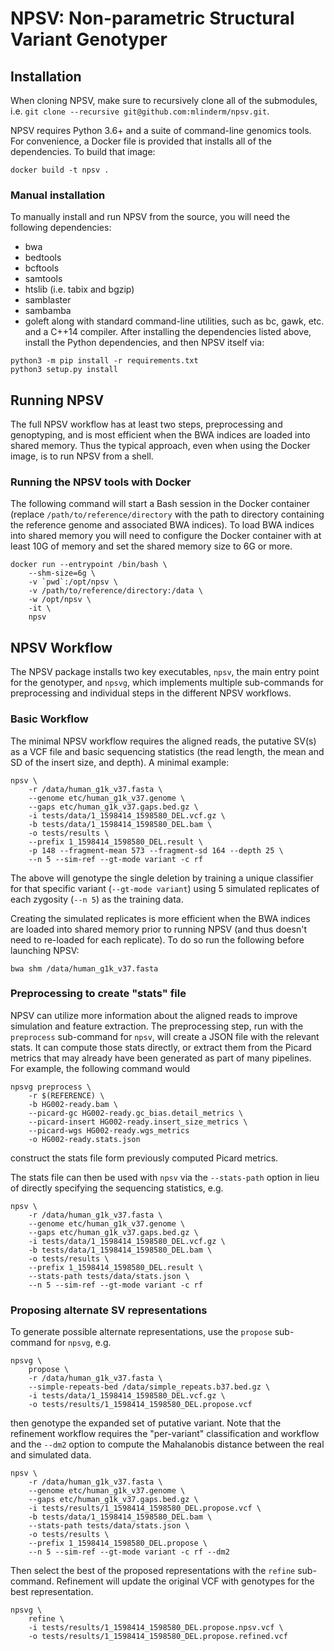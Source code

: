 
# NPSV: Non-parametric Structural Variant Genotyper

## Installation

When cloning NPSV, make sure to recursively clone all of the submodules, i.e. `git clone --recursive git@github.com:mlinderm/npsv.git`.

NPSV requires Python 3.6+ and a suite of command-line genomics tools. For convenience, a Docker file is provided that installs all of the dependencies. To build that image:
```
docker build -t npsv .
```

### Manual installation

To manually install and run NPSV from the source, you will need the following dependencies:
* bwa
* bedtools
* bcftools
* samtools
* htslib (i.e. tabix and bgzip)
* samblaster
* sambamba
* goleft
along with standard command-line utilities, such as bc, gawk, etc. and a C++14 compiler. After installing the dependencies listed above, install the Python dependencies, and then NPSV itself via:
```
python3 -m pip install -r requirements.txt
python3 setup.py install
```

## Running NPSV

The full NPSV workflow has at least two steps, preprocessing and genoptyping, and is most efficient when the BWA indices are loaded into shared memory. Thus the typical approach, even when using the Docker image, is to run NPSV from a shell.

### Running the NPSV tools with Docker

The following command will start a Bash session in the Docker container (replace `/path/to/reference/directory` with the path to directory containing the reference genome and associated BWA indices). To load BWA indices into shared memory you will need to configure the Docker container with at least 10G of memory and set the shared memory size to 6G or more.

```
docker run --entrypoint /bin/bash \
    --shm-size=6g \
    -v `pwd`:/opt/npsv \
    -v /path/to/reference/directory:/data \
    -w /opt/npsv \
    -it \
    npsv
```

## NPSV Workflow

The NPSV package installs two key executables, `npsv`, the main entry point for the genotyper, and `npsvg`, which implements multiple sub-commands for preprocessing and individual steps in the different NPSV workflows.

### Basic Workflow

The minimal NPSV workflow requires the aligned reads, the putative SV(s) as a VCF file and basic sequencing statistics (the read length, the mean and SD of the insert size, and depth). A minimal example:

```
npsv \
    -r /data/human_g1k_v37.fasta \
    --genome etc/human_g1k_v37.genome \
    --gaps etc/human_g1k_v37.gaps.bed.gz \
    -i tests/data/1_1598414_1598580_DEL.vcf.gz \
    -b tests/data/1_1598414_1598580_DEL.bam \
    -o tests/results \
    --prefix 1_1598414_1598580_DEL.result \
    -p 148 --fragment-mean 573 --fragment-sd 164 --depth 25 \
    --n 5 --sim-ref --gt-mode variant -c rf
```

The above will genotype the single deletion by training a unique classifier for that specific variant (`--gt-mode variant`) using 5 simulated replicates of each zygosity (`--n 5`) as the training data.

Creating the simulated replicates is more efficient when the BWA indices are loaded into shared memory prior to running NPSV (and thus doesn't need to re-loaded for each replicate). To do so run the following before launching NPSV:
```
bwa shm /data/human_g1k_v37.fasta
```

### Preprocessing to create "stats" file

NPSV can utilize more information about the aligned reads to improve simulation and feature extraction. The preprocessing step, run with the `preprocess` sub-command for `npsv`, will create a JSON file with the relevant stats. It can compute those stats directly, or extract them from the Picard metrics that may already have been generated as part of many pipelines. For example, the following command would 

```
npsvg preprocess \
    -r $(REFERENCE) \
    -b HG002-ready.bam \
    --picard-gc HG002-ready.gc_bias.detail_metrics \
    --picard-insert HG002-ready.insert_size_metrics \
    --picard-wgs HG002-ready.wgs_metrics
    -o HG002-ready.stats.json
```

construct the stats file form previously computed Picard metrics.

The stats file can then be used with `npsv` via the `--stats-path` option in lieu of directly specifying the sequencing statistics, e.g.

```
npsv \
    -r /data/human_g1k_v37.fasta \
    --genome etc/human_g1k_v37.genome \
    --gaps etc/human_g1k_v37.gaps.bed.gz \
    -i tests/data/1_1598414_1598580_DEL.vcf.gz \
    -b tests/data/1_1598414_1598580_DEL.bam \
    -o tests/results \
    --prefix 1_1598414_1598580_DEL.result \
    --stats-path tests/data/stats.json \
    --n 5 --sim-ref --gt-mode variant -c rf
```

### Proposing alternate SV representations

To generate possible alternate representations, use the `propose` sub-command for `npsvg`, e.g.

```
npsvg \
    propose \
    -r /data/human_g1k_v37.fasta \
    --simple-repeats-bed /data/simple_repeats.b37.bed.gz \
    -i tests/data/1_1598414_1598580_DEL.vcf.gz \
    -o tests/results/1_1598414_1598580_DEL.propose.vcf
```

then genotype the expanded set of putative variant. Note that the refinement workflow requires the "per-variant" classification and workflow and the `--dm2` option to compute the Mahalanobis distance between the real and simulated data.

```
npsv \
    -r /data/human_g1k_v37.fasta \
    --genome etc/human_g1k_v37.genome \
    --gaps etc/human_g1k_v37.gaps.bed.gz \
    -i tests/results/1_1598414_1598580_DEL.propose.vcf \
    -b tests/data/1_1598414_1598580_DEL.bam \
    --stats-path tests/data/stats.json \
    -o tests/results \
    --prefix 1_1598414_1598580_DEL.propose \
    --n 5 --sim-ref --gt-mode variant -c rf --dm2
```

Then select the best of the proposed representations with the `refine` sub-command. Refinement will update the original VCF with genotypes for the best representation.

```
npsvg \
    refine \
    -i tests/results/1_1598414_1598580_DEL.propose.npsv.vcf \
    -o tests/results/1_1598414_1598580_DEL.propose.refined.vcf
```
